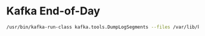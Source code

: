 # Kafka End-of-Day

```bash
/usr/bin/kafka-run-class kafka.tools.DumpLogSegments --files /var/lib/kafka/data/zkb-0/00000000000000000000.timeindex 
```

